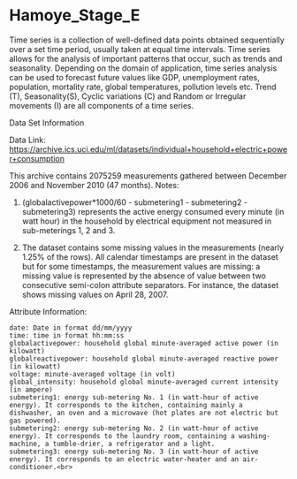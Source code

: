 # Hamoye_Stage_E
Time series is a collection of well-defined data points obtained sequentially over a set time period,
usually taken at equal time intervals. Time series allows for the analysis of important patterns that occur,
such as trends and seasonality. Depending on the domain of application, time series analysis can be used to forecast future values like GDP, 
unemployment rates, population, mortality rate, global temperatures, pollution levels etc. Trend (T), Seasonality(S), Cyclic variations (C) 
and Random or Irregular movements (I) are all components of a time series.

Data Set Information

Data Link: https://archive.ics.uci.edu/ml/datasets/individual+household+electric+power+consumption

This archive contains 2075259 measurements gathered between December 2006 and November 2010 (47 months).
Notes:

1. (globalactivepower*1000/60 - submetering1 - submetering2 - submetering3) represents the active energy consumed every minute (in watt hour) in the household by electrical equipment not measured in sub-meterings 1, 2 and 3.

2. The dataset contains some missing values in the measurements (nearly 1.25% of the rows). All calendar timestamps are present in the dataset but for some timestamps, the measurement values are missing: a missing value is represented by the absence of value between two consecutive semi-colon attribute separators. For instance, the dataset shows missing values on April 28, 2007.

Attribute Information:

    date: Date in format dd/mm/yyyy
    time: time in format hh:mm:ss
    globalactivepower: household global minute-averaged active power (in kilowatt)
    globalreactivepower: household global minute-averaged reactive power (in kilowatt)
    voltage: minute-averaged voltage (in volt)
    global_intensity: household global minute-averaged current intensity (in ampere)
    submetering1: energy sub-metering No. 1 (in watt-hour of active energy). It corresponds to the kitchen, containing mainly a dishwasher, an oven and a microwave (hot plates are not electric but gas powered).
    submetering2: energy sub-metering No. 2 (in watt-hour of active energy). It corresponds to the laundry room, containing a washing-machine, a tumble-drier, a refrigerator and a light.
    submetering3: energy sub-metering No. 3 (in watt-hour of active energy). It corresponds to an electric water-heater and an air-conditioner.<br>
